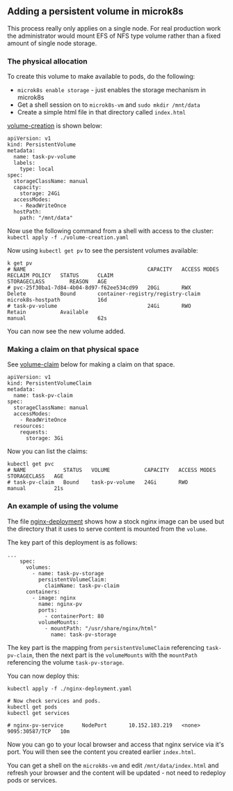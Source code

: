 ## Adding a persistent volume in microk8s
This process really only applies on a single node.
For real production work the administrator would mount EFS of NFS type volume rather than a fixed
amount of single node storage.

### The physical allocation
To create this volume to make available to pods, do the following:
- `microk8s enable storage` - just enables the storage mechanism in microk8s
- Get a shell session on to `microk8s-vm` and `sudo mkdir /mnt/data`
- Create a simple html file in that directory called `index.html`

[volume-creation](volume-creation.yaml) is shown below:

```
apiVersion: v1
kind: PersistentVolume
metadata:
  name: task-pv-volume
  labels:
    type: local
spec:
  storageClassName: manual
  capacity:
    storage: 24Gi
  accessModes:
    - ReadWriteOnce
  hostPath:
    path: "/mnt/data"
```

Now use the following command from a shell with access to the cluster:
`kubectl apply -f ./volume-creation.yaml`

Now using `kubectl get pv` to see the persistent volumes available:
```
k get pv
# NAME                                       CAPACITY   ACCESS MODES   RECLAIM POLICY   STATUS      CLAIM                               STORAGECLASS        REASON   AGE
# pvc-25f30ba1-7d84-4b04-8d97-f62ee534cd99   20Gi       RWX            Delete           Bound       container-registry/registry-claim   microk8s-hostpath            16d
# task-pv-volume                             24Gi       RWO            Retain           Available                                       manual                       62s
```

You can now see the new volume added.

### Making a claim on that physical space

See [volume-claim](volume-claim.yaml) below for making a claim on that space.
```
apiVersion: v1
kind: PersistentVolumeClaim
metadata:
  name: task-pv-claim
spec:
  storageClassName: manual
  accessModes:
    - ReadWriteOnce
  resources:
    requests:
      storage: 3Gi
```

Now you can list the claims:
```
kubectl get pvc
# NAME            STATUS   VOLUME           CAPACITY   ACCESS MODES   STORAGECLASS   AGE
# task-pv-claim   Bound    task-pv-volume   24Gi       RWO            manual         21s
```

### An example of using the volume
The file [nginx-deployment](nginx-deployment.yaml) shows how a stock nginx image can be
used but the directory that it uses to serve content is mounted from the `volume`.

The key part of this deployment is as follows:
```
...
    spec:
      volumes:
        - name: task-pv-storage
          persistentVolumeClaim:
            claimName: task-pv-claim
      containers:
        - image: nginx
          name: nginx-pv
          ports:
            - containerPort: 80
          volumeMounts:
            - mountPath: "/usr/share/nginx/html"
              name: task-pv-storage              
```

The key part is the mapping from `persistentVolumeClaim` referencing `task-pv-claim`, then the next part
is the `volumeMounts` with the `mountPath` referencing the volume `task-pv-storage`.

You can now deploy this:
```
kubectl apply -f ./nginx-deployment.yaml

# Now check services and pods.
kubectl get pods
kubectl get services

# nginx-pv-service      NodePort       10.152.183.219   <none>          9095:30587/TCP   10m
```

Now you can go to your local browser and access that nginx service via it's port.
You will then see the content you created earlier `index.html`.

You can get a shell on the `microk8s-vm` and edit `/mnt/data/index.html` and refresh your browser
and the content will be updated - not need to redeploy pods or services.